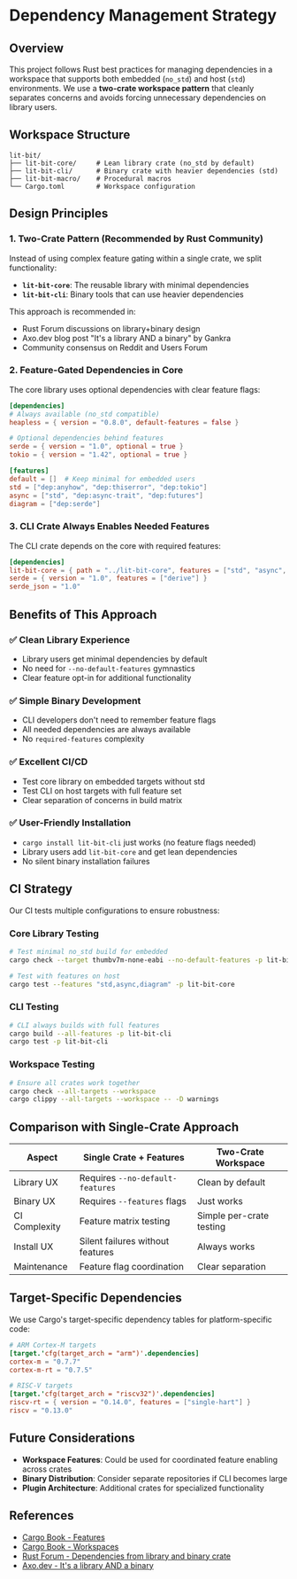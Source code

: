 # Dependency Management Strategy

## Overview

This project follows Rust best practices for managing dependencies in a workspace that supports both embedded (`no_std`) and host (`std`) environments. We use a **two-crate workspace pattern** that cleanly separates concerns and avoids forcing unnecessary dependencies on library users.

## Workspace Structure

```
lit-bit/
├── lit-bit-core/     # Lean library crate (no_std by default)
├── lit-bit-cli/      # Binary crate with heavier dependencies (std)
├── lit-bit-macro/    # Procedural macros
└── Cargo.toml        # Workspace configuration
```

## Design Principles

### 1. **Two-Crate Pattern** (Recommended by Rust Community)

Instead of using complex feature gating within a single crate, we split functionality:

- **`lit-bit-core`**: The reusable library with minimal dependencies
- **`lit-bit-cli`**: Binary tools that can use heavier dependencies

This approach is recommended in:
- Rust Forum discussions on library+binary design
- Axo.dev blog post "It's a library AND a binary" by Gankra
- Community consensus on Reddit and Users Forum

### 2. **Feature-Gated Dependencies in Core**

The core library uses optional dependencies with clear feature flags:

```toml
[dependencies]
# Always available (no_std compatible)
heapless = { version = "0.8.0", default-features = false }

# Optional dependencies behind features
serde = { version = "1.0", optional = true }
tokio = { version = "1.42", optional = true }

[features]
default = []  # Keep minimal for embedded users
std = ["dep:anyhow", "dep:thiserror", "dep:tokio"]
async = ["std", "dep:async-trait", "dep:futures"]
diagram = ["dep:serde"]
```

### 3. **CLI Crate Always Enables Needed Features**

The CLI crate depends on the core with required features:

```toml
[dependencies]
lit-bit-core = { path = "../lit-bit-core", features = ["std", "async", "diagram"] }
serde = { version = "1.0", features = ["derive"] }
serde_json = "1.0"
```

## Benefits of This Approach

### ✅ **Clean Library Experience**
- Library users get minimal dependencies by default
- No need for `--no-default-features` gymnastics
- Clear feature opt-in for additional functionality

### ✅ **Simple Binary Development**
- CLI developers don't need to remember feature flags
- All needed dependencies are always available
- No `required-features` complexity

### ✅ **Excellent CI/CD**
- Test core library on embedded targets without std
- Test CLI on host targets with full feature set
- Clear separation of concerns in build matrix

### ✅ **User-Friendly Installation**
- `cargo install lit-bit-cli` just works (no feature flags needed)
- Library users add `lit-bit-core` and get lean dependencies
- No silent binary installation failures

## CI Strategy

Our CI tests multiple configurations to ensure robustness:

### Core Library Testing
```bash
# Test minimal no_std build for embedded
cargo check --target thumbv7m-none-eabi --no-default-features -p lit-bit-core

# Test with features on host
cargo test --features "std,async,diagram" -p lit-bit-core
```

### CLI Testing
```bash
# CLI always builds with full features
cargo build --all-features -p lit-bit-cli
cargo test -p lit-bit-cli
```

### Workspace Testing
```bash
# Ensure all crates work together
cargo check --all-targets --workspace
cargo clippy --all-targets --workspace -- -D warnings
```

## Comparison with Single-Crate Approach

| Aspect | Single Crate + Features | Two-Crate Workspace |
|--------|------------------------|---------------------|
| Library UX | Requires `--no-default-features` | Clean by default |
| Binary UX | Requires `--features` flags | Just works |
| CI Complexity | Feature matrix testing | Simple per-crate testing |
| Install UX | Silent failures without features | Always works |
| Maintenance | Feature flag coordination | Clear separation |

## Target-Specific Dependencies

We use Cargo's target-specific dependency tables for platform-specific code:

```toml
# ARM Cortex-M targets
[target.'cfg(target_arch = "arm")'.dependencies]
cortex-m = "0.7.7"
cortex-m-rt = "0.7.5"

# RISC-V targets  
[target.'cfg(target_arch = "riscv32")'.dependencies]
riscv-rt = { version = "0.14.0", features = ["single-hart"] }
riscv = "0.13.0"
```

## Future Considerations

- **Workspace Features**: Could be used for coordinated feature enabling across crates
- **Binary Distribution**: Consider separate repositories if CLI becomes large
- **Plugin Architecture**: Additional crates for specialized functionality

## References

- [Cargo Book - Features](https://doc.rust-lang.org/cargo/reference/features.html)
- [Cargo Book - Workspaces](https://doc.rust-lang.org/cargo/reference/workspaces.html)
- [Rust Forum - Dependencies from library and binary crate](https://users.rust-lang.org/t/dependencies-from-library-and-binary-crate-in-a-package/22147)
- [Axo.dev - It's a library AND a binary](https://blog.axo.dev/2024/01/29/its-a-library-and-a-binary) 